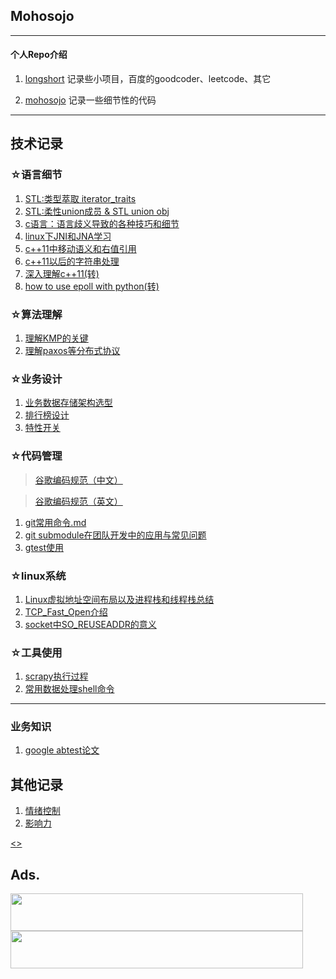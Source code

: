 ## Mohosojo

<hr style=" height:1px;border:none;border-top:2px #185598;" />

#### 个人Repo介绍

1. [longshort](https://github.com/isfull/longshort)
  记录些小项目，百度的goodcoder、leetcode、其它
  
2. [mohosojo](https://github.com/isfull/mohosojo)
  记录一些细节性的代码
<hr style=" height:1px;border:none;border-top:2px #185598;" />

## 技术记录

### ☆语言细节
1. [STL:类型萃取 iterator_traits](./interator_traits.md)
2. [STL:柔性union成员 & STL union obj](./FlexibleArray.md)
3. [c语言：语言歧义导致的各种技巧和细节](./fucking_c.md)
4. [linux下JNI和JNA学习](./linux下JNI和JNA学习.md)
5. [c++11中移动语义和右值引用](./c++11中移动语义和右值引用.md)
6. [c++11以后的字符串处理](./c++11以后的字符串处理.md)
7. [深入理解c++11(转)](https://blog.csdn.net/zhzdeng/article/details/77326947#%E7%A7%BB%E5%8A%A8%E8%AF%AD%E4%B9%89)
8. [how to use epoll with python(转)](http://scotdoyle.com/python-epoll-howto.html)

### ☆算法理解
1. [理解KMP的关键](./KMP.md)
2. [理解paxos等分布式协议](./理解paxos等分布式协议.md)

### ☆业务设计
1. [业务数据存储架构选型](./buz_data_store_structure.md)
2. [排行榜设计](./排行榜设计.md)
3. [特性开关](./特性开关.md)

### ☆代码管理
>[谷歌编码规范（中文）](https://zh-google-styleguide.readthedocs.io/en/latest/google-cpp-styleguide/)

>[谷歌编码规范（英文）](https://google.github.io/styleguide/cppguide.html)

1. [git常用命令.md](./git常用命令.md)
2. [git submodule在团队开发中的应用与常见问题](./git_submodule在团队开发中的应用与常见问题.md)
3. [gtest使用](./gtest使用.md)

### ☆linux系统
1. [Linux虚拟地址空间布局以及进程栈和线程栈总结](./Linux虚拟地址空间布局以及进程栈和线程栈总结.md)
2. [TCP_Fast_Open介绍](./TCP_Fast_Open介绍.md)
3. [socket中SO_REUSEADDR的意义](./socket中SO_REUSEADDR的意义.md)

### ☆工具使用
1. [scrapy执行过程](./scrapy执行过程.md)
2. [常用数据处理shell命令](./常用数据处理shell命令.md)
<hr style=" height:1px;border:none;border-top:2px #185598;" />

### 业务知识
1. [google abtest论文](http://www.flickering.cn/uncategorized/2015/01/%E9%87%8D%E5%8F%A0%E5%AE%9E%E9%AA%8C%E5%B9%B3%E5%8F%B0%EF%BC%9A%E6%9B%B4%E5%A4%9A%EF%BC%8C%E6%9B%B4%E5%A5%BD%EF%BC%8C%E6%9B%B4%E5%BF%AB%E5%9C%B0%E5%AE%9E%E9%AA%8C/)

## 其他记录
1. [情绪控制](./dir_mind/情绪控制.md)
2. [影响力](./dir_mind/影响力.md)


<!-- hitwebcounter Code START -->
<a href="http://www.hitwebcounter.com" target="_blank">
<img src="http://hitwebcounter.com/counter/counter.php?page=7122310&style=0024&nbdigits=7&type=page&initCount=100" title="" Alt=""   border="0" >
</a>
<br/>
<!-- hitwebcounter.com -->
<a href="http://www.hitwebcounter.com" title="" target="_blank" style="font-family: ; font-size: px; color: #; text-decoration:  ;"><>   </>
</a>   
                              

## Ads.
<a href="https://cloud.tencent.com/redirect.php?redirect=1040&cps_key=847a84f8620d71cda2b8f4853946b3f9&from=console"><img src="https://main.qcloudimg.com/raw/7011817640afc17479d174a18da8b0df.jpg" width="468" height="60"></a>
<a href="https://www.vultr.com/?ref=7212564"><img src="https://www.vultr.com/media/banner_2.png" width="468" height="60"></a>

